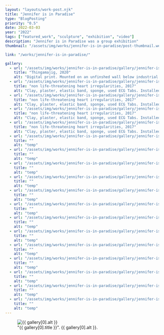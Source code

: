 ```yaml
---
layout: "layouts/work-post.njk"
title: "Jennifer is in Paradise"
type: "BlogPosting"
priority: "0.5"
date: 2022-03-03
year: "2022"
tags: ["featured_work", "sculpture", "exhibition", "video"]
description: "Jennifer is in Paradise was a group exhibition"
thumbnail: "/assets/img/works/jennifer-is-in-paradise/post-thumbnail.webp"

link: "/works/jennifer-is-in-paradise/"

gallery:
  - url: "/assets/img/works/jennifer-is-in-paradise/gallery/jennifer-is-in-paradise-1.webp"
    title: "Thingamajig, 2020"
    alt: "Digital print. Mounted on an unfinshed wall below industrial piping with bright intense spot lighting"
  - url: "/assets/img/works/jennifer-is-in-paradise/gallery/jennifer-is-in-paradise-2.webp"
    title: "non life-threatening heart irregularities, 2017"
    alt: "Clay, plaster, elastic band, sponge, used ECG Tabs. Installed on top of a black metal plinth made out of 25mm steel square-tubing and acrylic"
  - url: "/assets/img/works/jennifer-is-in-paradise/gallery/jennifer-is-in-paradise-3.webp"
    title: "non life-threatening heart irregularities, 2017"
    alt: "Clay, plaster, elastic band, sponge, used ECG Tabs. Installed on top of a black metal plinth made out of 25mm steel square-tubing and acrylic"
  - url: "/assets/img/works/jennifer-is-in-paradise/gallery/jennifer-is-in-paradise-4.webp"
    title: "non life-threatening heart irregularities, 2017"
    alt: "Clay, plaster, elastic band, sponge, used ECG Tabs. Installed on top of a black metal plinth made out of 25mm steel square-tubing and acrylic"
  - url: "/assets/img/works/jennifer-is-in-paradise/gallery/jennifer-is-in-paradise-5.webp"
    title: "non life-threatening heart irregularities, 2017"
    alt: "Clay, plaster, elastic band, sponge, used ECG Tabs. Installed on top of a black metal plinth made out of 25mm steel square-tubing and acrylic"
  - url: "/assets/img/works/jennifer-is-in-paradise/gallery/jennifer-is-in-paradise-6.webp"
    title: ""
    alt: "temp"
  - url: "/assets/img/works/jennifer-is-in-paradise/gallery/jennifer-is-in-paradise-7.webp"
    title: ""
    alt: "temp"
  - url: "/assets/img/works/jennifer-is-in-paradise/gallery/jennifer-is-in-paradise-8.webp"
    title: ""
    alt: "temp"
  - url: "/assets/img/works/jennifer-is-in-paradise/gallery/jennifer-is-in-paradise-9.webp"
    title: ""
    alt: "temp"
  - url: "/assets/img/works/jennifer-is-in-paradise/gallery/jennifer-is-in-paradise-10.webp"
    title: ""
    alt: "temp"
  - url: "/assets/img/works/jennifer-is-in-paradise/gallery/jennifer-is-in-paradise-11.webp"
    title: ""
    alt: "temp"
  - url: "/assets/img/works/jennifer-is-in-paradise/gallery/jennifer-is-in-paradise-12.webp"
    title: ""
    alt: "temp"
  - url: "/assets/img/works/jennifer-is-in-paradise/gallery/jennifer-is-in-paradise-13.webp"
    title: ""
    alt: "temp"
  - url: "/assets/img/works/jennifer-is-in-paradise/gallery/jennifer-is-in-paradise-14.webp"
    title: ""
    alt: "temp"
  - url: "/assets/img/works/jennifer-is-in-paradise/gallery/jennifer-is-in-paradise-15.webp"
    title: ""
    alt: "temp"
  - url: "/assets/img/works/jennifer-is-in-paradise/gallery/jennifer-is-in-paradise-16.webp"
    title: ""
    alt: "temp"
  - url: "/assets/img/works/jennifer-is-in-paradise/gallery/jennifer-is-in-paradise-17.webp"
    title: ""
    alt: "temp"
  - url: "/assets/img/works/jennifer-is-in-paradise/gallery/jennifer-is-in-paradise-18.webp"
    title: ""
    alt: "temp"
---
```


<figure class="main-article__figure">
    <img src="{{ gallery[0].url  }}" alt="{{ gallery[0].alt }}" title="{{ gallery[0].title }}">
        <figcaption>
            "{{ gallery[0].title }}". {{ gallery[0].alt }}.
        </figcaption>
</figure>

<!-- <br>

<p class="indent">Jennifer is in Paradise was a group exhibition</p>

<br>

<p>Press release:</p>

<blockquote>
<p>Where are we now, now Jennifer is in Paradise? *</p>

<br>

<p>Featuring writing from Owen Ramsay and work from multidisciplinary artists Gwen SenHui Chen, Alexandros Argyros Amerikanos and Bryan Ridpath.</p>

<br>

<p>The show features playful enquires into futurities, feelings about our rapidly changing digital age, our sense of place and its erosion in time. An exploration and findings of what might become our (future) relics, with the birth of a new everyday in a defunct reality.</p>

<br>
<br>

<p>* <i>Taken in 1987 "Jennifer In Paradise" is the first Photoshopped image by its creator, John Knoll.</i></p>
</blockquote>

<br> -->

<!-- <p>text</p> -->

<br>
<br>